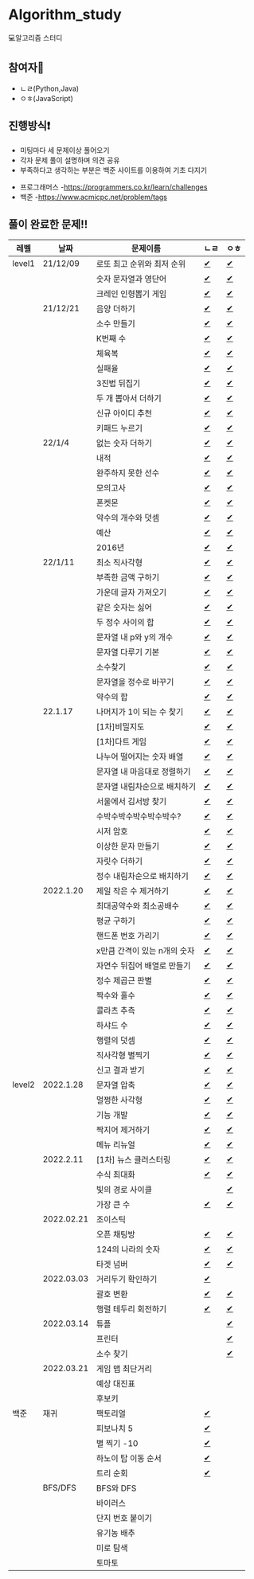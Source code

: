 # Algorithm_study
💻알고리즘 스터디

## 참여자👥
- ㄴㄹ(Python,Java)
- ㅇㅎ(JavaScript)

## 진행방식❗️
- 미팅마다 세 문제이상 풀어오기
- 각자 문제 풀이 설명하며 의견 공유
- 부족하다고 생각하는 부분은 백준 사이트를 이용하여 기초 다지기
* 프로그래머스
  -https://programmers.co.kr/learn/challenges
* 백준
  -https://www.acmicpc.net/problem/tags
  
  
## 풀이 완료한 문제‼️

|레벨|날짜|문제이름|ㄴㄹ|ㅇㅎ|
|----|---|-------|---|---|
|level1|21/12/09|로또 최고 순위와 최저 순위|[✔](https://github.com/nohnoori/Algorithm_study/blob/main/1%EC%A3%BC/%EB%A1%9C%EB%98%90%EC%9D%98%20%EC%B5%9C%EA%B3%A0%20%EC%88%9C%EC%9C%84%EC%99%80%20%EC%B5%9C%EC%A0%80%20%EC%88%9C%EC%9C%84/%E3%84%B4%E3%84%B9/lotto_python.py)|[✔](https://github.com/nohnoori/Algorithm_study/blob/main/1%EC%A3%BC/%EB%A1%9C%EB%98%90%EC%9D%98%20%EC%B5%9C%EA%B3%A0%20%EC%88%9C%EC%9C%84%EC%99%80%20%EC%B5%9C%EC%A0%80%20%EC%88%9C%EC%9C%84/%E3%85%87%E3%85%8E/lotto.js)|
|||숫자 문자열과 영단어|[✔](https://github.com/nohnoori/Algorithm_study/blob/main/1%EC%A3%BC/%EC%88%AB%EC%9E%90%20%EB%AC%B8%EC%9E%90%EC%97%B4%EA%B3%BC%20%EC%98%81%EB%8B%A8%EC%96%B4/%E3%84%B4%E3%84%B9/eng_num.py)|[✔](https://github.com/nohnoori/Algorithm_study/blob/main/1%EC%A3%BC/%EC%88%AB%EC%9E%90%20%EB%AC%B8%EC%9E%90%EC%97%B4%EA%B3%BC%20%EC%98%81%EB%8B%A8%EC%96%B4/%E3%85%87%E3%85%8E/eng_num.js)|
|||크레인 인형뽑기 게임|[✔](https://github.com/nohnoori/Algorithm_study/blob/main/1%EC%A3%BC/%ED%81%AC%EB%A0%88%EC%9D%B8%20%EC%9D%B8%ED%98%95%EB%BD%91%EA%B8%B0%20%EA%B2%8C%EC%9E%84/%E3%84%B4%E3%84%B9/crane_python.py)|[✔](https://github.com/nohnoori/Algorithm_study/blob/main/1%EC%A3%BC/%ED%81%AC%EB%A0%88%EC%9D%B8%20%EC%9D%B8%ED%98%95%EB%BD%91%EA%B8%B0%20%EA%B2%8C%EC%9E%84/%E3%85%87%E3%85%8E/crane.js)|
||21/12/21|음양 더하기|[✔](https://github.com/nohnoori/Algorithm_study/blob/main/2%EC%A3%BC/%EC%9D%8C%EC%96%91%20%EB%8D%94%ED%95%98%EA%B8%B0/%E3%84%B4%E3%84%B9/absolutes_python.py)|[✔](https://github.com/nohnoori/Algorithm_study/blob/main/2%EC%A3%BC/%EC%9D%8C%EC%96%91%20%EB%8D%94%ED%95%98%EA%B8%B0/%E3%85%87%E3%85%8E/absolutes.js)|
|||소수 만들기|[✔](https://github.com/nohnoori/Algorithm_study/blob/main/2%EC%A3%BC/%EC%86%8C%EC%88%98%20%EB%A7%8C%EB%93%A4%EA%B8%B0/%E3%84%B4%E3%84%B9/prime_python.py)|[✔](https://github.com/nohnoori/Algorithm_study/blob/main/2%EC%A3%BC/%EC%86%8C%EC%88%98%20%EB%A7%8C%EB%93%A4%EA%B8%B0/%E3%85%87%E3%85%8E/makePrime.js)|
|||K번째 수|[✔](https://github.com/nohnoori/Algorithm_study/blob/main/2%EC%A3%BC/K%EB%B2%88%EC%A7%B8%20%EC%88%98/%E3%84%B4%E3%84%B9/knum_python.py)|[✔](https://github.com/nohnoori/Algorithm_study/blob/main/2%EC%A3%BC/K%EB%B2%88%EC%A7%B8%20%EC%88%98/%E3%85%87%E3%85%8E/kstNum.js)|
|||체육복|[✔](https://github.com/nohnoori/Algorithm_study/blob/main/2%EC%A3%BC/%EC%B2%B4%EC%9C%A1%EB%B3%B5/%E3%84%B4%E3%84%B9/gymsuit_python.py)|[✔](https://github.com/nohnoori/Algorithm_study/blob/main/2%EC%A3%BC/%EC%B2%B4%EC%9C%A1%EB%B3%B5/%E3%85%87%E3%85%8E/gymSuit.js)|
|||실패율|[✔](https://github.com/nohnoori/Algorithm_study/blob/main/2%EC%A3%BC/%EC%8B%A4%ED%8C%A8%EC%9C%A8/%E3%84%B4%E3%84%B9/ratefail_python.py)|[✔](https://github.com/nohnoori/Algorithm_study/blob/main/2%EC%A3%BC/%EC%8B%A4%ED%8C%A8%EC%9C%A8/%E3%85%87%E3%85%8E/failureRate.js)|
|||3진법 뒤집기|[✔](https://github.com/nohnoori/Algorithm_study/blob/main/2%EC%A3%BC/3%EC%A7%84%EB%B2%95%20%EB%92%A4%EC%A7%91%EA%B8%B0/%E3%84%B4%E3%84%B9/ndiv_python.py)|[✔](https://github.com/nohnoori/Algorithm_study/blob/main/2%EC%A3%BC/3%EC%A7%84%EB%B2%95%20%EB%92%A4%EC%A7%91%EA%B8%B0/%E3%85%87%E3%85%8E/ternary.js)|
|||두 개 뽑아서 더하기|[✔](https://github.com/nohnoori/Algorithm_study/blob/main/2%EC%A3%BC/%EB%91%90%20%EA%B0%9C%20%EB%BD%91%EC%95%84%EC%84%9C%20%EB%8D%94%ED%95%98%EA%B8%B0/%E3%84%B4%E3%84%B9/comb_python.py)|[✔](https://github.com/nohnoori/Algorithm_study/blob/main/2%EC%A3%BC/%EB%91%90%20%EA%B0%9C%20%EB%BD%91%EC%95%84%EC%84%9C%20%EB%8D%94%ED%95%98%EA%B8%B0/%E3%85%87%E3%85%8E/get2Num.js)|
|||신규 아이디 추천|[✔](https://github.com/nohnoori/Algorithm_study/blob/main/2%EC%A3%BC/%EC%8B%A0%EA%B7%9C%20%EC%95%84%EC%9D%B4%EB%94%94%20%EC%B6%94%EC%B2%9C/%E3%84%B4%E3%84%B9/newid_python.py)|[✔](https://github.com/nohnoori/Algorithm_study/blob/main/2%EC%A3%BC/%EC%8B%A0%EA%B7%9C%20%EC%95%84%EC%9D%B4%EB%94%94%20%EC%B6%94%EC%B2%9C/%E3%85%87%E3%85%8E/newId.js)|
|||키패드 누르기|[✔](https://github.com/nohnoori/Algorithm_study/blob/main/2%EC%A3%BC/%ED%82%A4%ED%8C%A8%EB%93%9C%20%EB%88%84%EB%A5%B4%EA%B8%B0/%E3%84%B4%E3%84%B9/keypad_python.py)|[✔](https://github.com/nohnoori/Algorithm_study/blob/main/2%EC%A3%BC/%ED%82%A4%ED%8C%A8%EB%93%9C%20%EB%88%84%EB%A5%B4%EA%B8%B0/%E3%85%87%E3%85%8E/pressKeypad.js)|
||22/1/4|없는 숫자 더하기|[✔](https://github.com/nohnoori/Algorithm_study/blob/main/3%EC%A3%BC/%EC%97%86%EB%8A%94%20%EC%88%AB%EC%9E%90%20%EB%8D%94%ED%95%98%EA%B8%B0/%E3%84%B4%E3%84%B9/add_num_python.py)|[✔](https://github.com/nohnoori/Algorithm_study/blob/main/3%EC%A3%BC/%EC%97%86%EB%8A%94%20%EC%88%AB%EC%9E%90%20%EB%8D%94%ED%95%98%EA%B8%B0/%E3%85%87%E3%85%8E/add_num.js)|
|||내적|[✔](https://github.com/nohnoori/Algorithm_study/blob/main/3%EC%A3%BC/%EB%82%B4%EC%A0%81/%E3%84%B4%E3%84%B9/product_python.py)|[✔](https://github.com/nohnoori/Algorithm_study/blob/main/3%EC%A3%BC/%EB%82%B4%EC%A0%81/%E3%85%87%E3%85%8E/product.js)|
|||완주하지 못한 선수|[✔](https://github.com/nohnoori/Algorithm_study/blob/main/3%EC%A3%BC/%EC%99%84%EC%A3%BC%ED%95%98%EC%A7%80%20%EB%AA%BB%ED%95%9C%20%EC%84%A0%EC%88%98/%E3%84%B4%E3%84%B9/marathon_python.py)|[✔](https://github.com/nohnoori/Algorithm_study/blob/main/3%EC%A3%BC/%EC%99%84%EC%A3%BC%ED%95%98%EC%A7%80%20%EB%AA%BB%ED%95%9C%20%EC%84%A0%EC%88%98/%E3%85%87%E3%85%8E/marathon.js)|
|||모의고사|[✔](https://github.com/nohnoori/Algorithm_study/blob/main/3%EC%A3%BC/%EB%AA%A8%EC%9D%98%EA%B3%A0%EC%82%AC/%E3%84%B4%E3%84%B9/test_python.py)|[✔](https://github.com/nohnoori/Algorithm_study/blob/main/3%EC%A3%BC/%EB%AA%A8%EC%9D%98%EA%B3%A0%EC%82%AC/%E3%85%87%E3%85%8E/test.js)|
|||폰켓몬|[✔](https://github.com/nohnoori/Algorithm_study/blob/main/3%EC%A3%BC/%ED%8F%B0%EC%BC%93%EB%AA%AC/%E3%84%B4%E3%84%B9/pon_python.py)|[✔](https://github.com/nohnoori/Algorithm_study/blob/main/3%EC%A3%BC/%ED%8F%B0%EC%BC%93%EB%AA%AC/%E3%85%87%E3%85%8E/ponket.js)|
|||약수의 개수와 덧셈|[✔](https://github.com/nohnoori/Algorithm_study/blob/main/3%EC%A3%BC/%EC%95%BD%EC%88%98%EC%9D%98%20%EA%B0%9C%EC%88%98%EC%99%80%20%EB%8D%A7%EC%85%88/%E3%84%B4%E3%84%B9/divisor_python.py)|[✔](https://github.com/nohnoori/Algorithm_study/blob/main/3%EC%A3%BC/%EC%95%BD%EC%88%98%EC%9D%98%20%EA%B0%9C%EC%88%98%EC%99%80%20%EB%8D%A7%EC%85%88/%E3%85%87%E3%85%8E/divisor.js)|
|||예산|[✔](https://github.com/nohnoori/Algorithm_study/blob/main/3%EC%A3%BC/%EC%98%88%EC%82%B0/%E3%84%B4%E3%84%B9/budget_python.py)|[✔](https://github.com/nohnoori/Algorithm_study/blob/main/3%EC%A3%BC/%EC%98%88%EC%82%B0/%E3%85%87%E3%85%8E/budget.js)|
|||2016년|[✔](https://github.com/nohnoori/Algorithm_study/blob/main/3%EC%A3%BC/2016%EB%85%84/%E3%84%B4%E3%84%B9/2016_python.py)|[✔](https://github.com/nohnoori/Algorithm_study/blob/main/3%EC%A3%BC/2016%EB%85%84/%E3%85%87%E3%85%8E/2016.js)|
||22/1/11|최소 직사각형|[✔](https://github.com/nohnoori/Algorithm_study/blob/main/4%EC%A3%BC/%EC%B5%9C%EC%86%8C%EC%A7%81%EC%82%AC%EA%B0%81%ED%98%95/%E3%84%B4%E3%84%B9/min_sq_python.py)|[✔](https://github.com/nohnoori/Algorithm_study/blob/main/4%EC%A3%BC/%EC%B5%9C%EC%86%8C%EC%A7%81%EC%82%AC%EA%B0%81%ED%98%95/%E3%85%87%E3%85%8E/minSquare.js)|
|||부족한 금액 구하기|[✔](https://github.com/nohnoori/Algorithm_study/blob/main/4%EC%A3%BC/%EB%B6%80%EC%A1%B1%ED%95%9C%20%EA%B8%88%EC%95%A1%20%EA%B3%84%EC%82%B0%ED%95%98%EA%B8%B0/%E3%84%B4%E3%84%B9/needmoney_python.py)|[✔](https://github.com/nohnoori/Algorithm_study/blob/main/4%EC%A3%BC/%EB%B6%80%EC%A1%B1%ED%95%9C%20%EA%B8%88%EC%95%A1%20%EA%B3%84%EC%82%B0%ED%95%98%EA%B8%B0/%E3%85%87%E3%85%8E/money.js)|
|||가운데 글자 가져오기|[✔](https://github.com/nohnoori/Algorithm_study/blob/main/4%EC%A3%BC/%EA%B0%80%EC%9A%B4%EB%8D%B0%20%EA%B8%80%EC%9E%90%20%EA%B0%80%EC%A0%B8%EC%98%A4%EA%B8%B0/%E3%84%B4%E3%84%B9/middle_python.py)|[✔](https://github.com/nohnoori/Algorithm_study/blob/main/4%EC%A3%BC/%EA%B0%80%EC%9A%B4%EB%8D%B0%20%EA%B8%80%EC%9E%90%20%EA%B0%80%EC%A0%B8%EC%98%A4%EA%B8%B0/%E3%85%87%E3%85%8E/middleStr.js)|
|||같은 숫자는 싫어|[✔](https://github.com/nohnoori/Algorithm_study/blob/main/4%EC%A3%BC/%EA%B0%99%EC%9D%80%20%EC%88%AB%EC%9E%90%EB%8A%94%20%EC%8B%AB%EC%96%B4/%E3%84%B4%E3%84%B9/diffnum_python.py)|[✔](https://github.com/nohnoori/Algorithm_study/blob/main/4%EC%A3%BC/%EA%B0%99%EC%9D%80%20%EC%88%AB%EC%9E%90%EB%8A%94%20%EC%8B%AB%EC%96%B4/%E3%85%87%E3%85%8E/i_hate_same_num.js)|
|||두 정수 사이의 합|[✔](https://github.com/nohnoori/Algorithm_study/blob/main/4%EC%A3%BC/%EB%91%90%20%EC%A0%95%EC%88%98%20%EC%82%AC%EC%9D%B4%EC%9D%98%20%ED%95%A9/%E3%84%B4%E3%84%B9/btwsum_python.py)|[✔](https://github.com/nohnoori/Algorithm_study/blob/main/4%EC%A3%BC/%EB%91%90%20%EC%A0%95%EC%88%98%20%EC%82%AC%EC%9D%B4%EC%9D%98%20%ED%95%A9/%E3%85%87%E3%85%8E/btwsum.js)|
|||문자열 내 p와 y의 개수|[✔](https://github.com/nohnoori/Algorithm_study/blob/main/4%EC%A3%BC/%EB%AC%B8%EC%9E%90%EC%97%B4%20%EB%82%B4%20p%EC%99%80%20y%EC%9D%98%20%EA%B0%9C%EC%88%98/%E3%84%B4%E3%84%B9/pNy_python.py)|[✔](https://github.com/nohnoori/Algorithm_study/blob/main/4%EC%A3%BC/%EB%AC%B8%EC%9E%90%EC%97%B4%20%EB%82%B4%20p%EC%99%80%20y%EC%9D%98%20%EA%B0%9C%EC%88%98/%E3%85%87%E3%85%8E/cntPnY.js)|
|||문자열 다루기 기본|[✔](https://github.com/nohnoori/Algorithm_study/blob/main/4%EC%A3%BC/%EB%AC%B8%EC%9E%90%EC%97%B4%20%EB%8B%A4%EB%A3%A8%EA%B8%B0%20%EA%B8%B0%EB%B3%B8/%E3%84%B4%E3%84%B9/string_python.py)|[✔](https://github.com/nohnoori/Algorithm_study/blob/main/4%EC%A3%BC/%EB%AC%B8%EC%9E%90%EC%97%B4%20%EB%8B%A4%EB%A3%A8%EA%B8%B0%20%EA%B8%B0%EB%B3%B8/%E3%85%87%E3%85%8E/basicStr.js)|
|||소수찾기|[✔](https://github.com/nohnoori/Algorithm_study/blob/main/4%EC%A3%BC/%EC%86%8C%EC%88%98%20%EC%B0%BE%EA%B8%B0/%E3%84%B4%E3%84%B9/primeNum_python.py)|[✔](https://github.com/nohnoori/Algorithm_study/blob/main/4%EC%A3%BC/%EC%86%8C%EC%88%98%20%EC%B0%BE%EA%B8%B0/%E3%85%87%E3%85%8E/findPrime.js)|
|||문자열을 정수로 바꾸기|[✔](https://github.com/nohnoori/Algorithm_study/blob/main/4%EC%A3%BC/%EB%AC%B8%EC%9E%90%EC%97%B4%EC%9D%84%20%EC%A0%95%EC%88%98%EB%A1%9C%20%EB%B0%94%EA%BE%B8%EA%B8%B0/%E3%84%B4%E3%84%B9/strtoint_python.py)|[✔](https://github.com/nohnoori/Algorithm_study/blob/main/4%EC%A3%BC/%EB%AC%B8%EC%9E%90%EC%97%B4%EC%9D%84%20%EC%A0%95%EC%88%98%EB%A1%9C%20%EB%B0%94%EA%BE%B8%EA%B8%B0/%E3%85%87%E3%85%8E/changeStr.js)|
|||약수의 합|[✔](https://github.com/nohnoori/Algorithm_study/blob/main/4%EC%A3%BC/%EC%95%BD%EC%88%98%EC%9D%98%20%ED%95%A9/%E3%84%B4%E3%84%B9/sumprime_python.py)|[✔](https://github.com/nohnoori/Algorithm_study/blob/main/4%EC%A3%BC/%EC%95%BD%EC%88%98%EC%9D%98%20%ED%95%A9/%E3%85%87%E3%85%8E/sumDivisor.js)|
||22.1.17|나머지가 1이 되는 수 찾기|[✔](https://github.com/nohnoori/Algorithm_study/blob/main/5주/나머지가%201이%20되는%20수%20찾기/ㄴㄹ/rem1_python.py)|[✔](https://github.com/nohnoori/Algorithm_study/blob/main/5%EC%A3%BC/%EB%82%98%EB%A8%B8%EC%A7%80%EA%B0%80%201%EC%9D%B4%20%EB%90%98%EB%8A%94%20%EC%88%98%20%EC%B0%BE%EA%B8%B0/%E3%85%87%E3%85%8E/remainer.js)|
|||\[1차]비밀지도|[✔](https://github.com/nohnoori/Algorithm_study/blob/main/5주/%5B1차%5D%20비밀지도/ㄴㄹ/secretmap_python.py)|[✔](https://github.com/nohnoori/Algorithm_study/blob/main/5%EC%A3%BC/%5B1%EC%B0%A8%5D%20%EB%B9%84%EB%B0%80%EC%A7%80%EB%8F%84/%E3%85%87%E3%85%8E/hiddenMap.js)|
|||\[1차]다트 게임|[✔](https://github.com/nohnoori/Algorithm_study/blob/main/5주/%5B1차%5D%20다트%20게임/ㄴㄹ/dart_python.py)|[✔](https://github.com/nohnoori/Algorithm_study/blob/main/5%EC%A3%BC/%5B1%EC%B0%A8%5D%20%EB%8B%A4%ED%8A%B8%20%EA%B2%8C%EC%9E%84/%E3%85%87%E3%85%8E/dartGame.js)|
|||나누어 떨어지는 숫자 배열|[✔](https://github.com/nohnoori/Algorithm_study/blob/main/5주/나누어%20떨어지는%20숫자%20배열/ㄴㄹ/divarr_python.py)|[✔](https://github.com/nohnoori/Algorithm_study/blob/main/5%EC%A3%BC/%EB%82%98%EB%88%84%EC%96%B4%20%EB%96%A8%EC%96%B4%EC%A7%80%EB%8A%94%20%EC%88%AB%EC%9E%90%20%EB%B0%B0%EC%97%B4/%E3%85%87%E3%85%8E/numArr.js)|
|||문자열 내 마음대로 정렬하기|[✔](https://github.com/nohnoori/Algorithm_study/blob/main/5주/문자열%20내%20마음대로%20정렬하기/ㄴㄹ/randomsort_python.py)|[✔](https://github.com/nohnoori/Algorithm_study/blob/main/5%EC%A3%BC/%EB%AC%B8%EC%9E%90%EC%97%B4%20%EB%82%B4%20%EB%A7%88%EC%9D%8C%EB%8C%80%EB%A1%9C%20%EC%A0%95%EB%A0%AC%ED%95%98%EA%B8%B0/%E3%85%87%E3%85%8E/sorting_whatever.js)|
|||문자열 내림차순으로 배치하기|[✔](https://github.com/nohnoori/Algorithm_study/blob/main/5주/문자열%20내림차순으로%20배치하기/ㄴㄹ/revsort_python.py)|[✔](https://github.com/nohnoori/Algorithm_study/blob/main/5%EC%A3%BC/%EB%AC%B8%EC%9E%90%EC%97%B4%20%EB%82%B4%EB%A6%BC%EC%B0%A8%EC%88%9C%EC%9C%BC%EB%A1%9C%20%EB%B0%B0%EC%B9%98%ED%95%98%EA%B8%B0/%E3%85%87%E3%85%8E/desc.js)|
|||서울에서 김서방 찾기|[✔](https://github.com/nohnoori/Algorithm_study/blob/main/5주/서울에서%20김서방%20찾기/ㄴㄹ/kiminseoul_python.py)|[✔](https://github.com/nohnoori/Algorithm_study/blob/main/5%EC%A3%BC/%EC%84%9C%EC%9A%B8%EC%97%90%EC%84%9C%20%EA%B9%80%EC%84%9C%EB%B0%A9%20%EC%B0%BE%EA%B8%B0/%E3%85%87%E3%85%8E/kimMan.js)|
|||수박수박수박수박수박수?|[✔](https://github.com/nohnoori/Algorithm_study/blob/main/5주/수박수박수박수박수박수/ㄴㄹ/melonclap_python.py)|[✔](https://github.com/nohnoori/Algorithm_study/blob/main/5%EC%A3%BC/%EC%88%98%EB%B0%95%EC%88%98%EB%B0%95%EC%88%98%EB%B0%95%EC%88%98%EB%B0%95%EC%88%98%EB%B0%95%EC%88%98/%E3%85%87%E3%85%8E/watermelon.js)|
|||시저 암호|[✔](https://github.com/nohnoori/Algorithm_study/blob/main/5주/시저%20암호/ㄴㄹ/secretcode_python.py)|[✔](https://github.com/nohnoori/Algorithm_study/blob/main/5%EC%A3%BC/%EC%8B%9C%EC%A0%80%20%EC%95%94%ED%98%B8/%E3%85%87%E3%85%8E/passwd.js)|
|||이상한 문자 만들기|[✔](https://github.com/nohnoori/Algorithm_study/blob/main/5주/이상한%20문자%20만들기/ㄴㄹ/weirdword_python.py)|[✔](https://github.com/nohnoori/Algorithm_study/blob/main/5%EC%A3%BC/%EC%9D%B4%EC%83%81%ED%95%9C%20%EB%AC%B8%EC%9E%90%20%EB%A7%8C%EB%93%A4%EA%B8%B0/%E3%85%87%E3%85%8E/weirdStr.js)|
|||자릿수 더하기|[✔](https://github.com/nohnoori/Algorithm_study/blob/main/5주/자릿수%20더하기/ㄴㄹ/sumnum_python.py)|[✔](https://github.com/nohnoori/Algorithm_study/blob/main/5%EC%A3%BC/%EC%9E%90%EB%A6%BF%EC%88%98%20%EB%8D%94%ED%95%98%EA%B8%B0/%E3%85%87%E3%85%8E/digitSum.js)|
|||정수 내림차순으로 배치하기|[✔](https://github.com/nohnoori/Algorithm_study/blob/main/5주/정수%20내림차순으로%20배치하기/ㄴㄹ/sortrev_python.py)|[✔](https://github.com/nohnoori/Algorithm_study/blob/main/5%EC%A3%BC/%EC%A0%95%EC%88%98%20%EB%82%B4%EB%A6%BC%EC%B0%A8%EC%88%9C%EC%9C%BC%EB%A1%9C%20%EB%B0%B0%EC%B9%98%ED%95%98%EA%B8%B0/%E3%85%87%E3%85%8E/numDesc.js)|
||2022.1.20|제일 작은 수 제거하기|[✔](https://github.com/nohnoori/Algorithm_study/blob/main/6주/제일%20작은%20수%20제거하기/ㄴㄹ/minrem_python.py)|[✔](https://github.com/mauv2sky/Algorithm_study/blob/main/6%EC%A3%BC/%EC%A0%9C%EC%9D%BC%20%EC%9E%91%EC%9D%80%20%EC%88%98%20%EC%A0%9C%EA%B1%B0%ED%95%98%EA%B8%B0/%E3%85%87%E3%85%8E/removeMinst.js)|
|||최대공약수와 최소공배수|[✔](https://github.com/nohnoori/Algorithm_study/blob/main/6주/최대공약수와%20최소공배수/ㄴㄹ/lcmgcd_python.py)|[✔](https://github.com/mauv2sky/Algorithm_study/blob/main/6%EC%A3%BC/%EC%B5%9C%EB%8C%80%EA%B3%B5%EC%95%BD%EC%88%98%EC%99%80%20%EC%B5%9C%EC%86%8C%EA%B3%B5%EB%B0%B0%EC%88%98/%E3%85%87%E3%85%8E/gcd_lcm.js)|
|||평균 구하기|[✔](https://github.com/nohnoori/Algorithm_study/blob/main/6주/평균%20구하기/ㄴㄹ/avg_python.py)|[✔](https://github.com/nohnoori/Algorithm_study/blob/main/6%EC%A3%BC/%ED%8F%89%EA%B7%A0%20%EA%B5%AC%ED%95%98%EA%B8%B0/%E3%85%87%E3%85%8E/getAvg.js)|
|||핸드폰 번호 가리기|[✔](https://github.com/nohnoori/Algorithm_study/blob/main/6주/핸드폰%20번호%20가리기/ㄴㄹ/hidephone_python.py)|[✔](https://github.com/nohnoori/Algorithm_study/blob/main/6%EC%A3%BC/%ED%95%B8%EB%93%9C%ED%8F%B0%20%EB%B2%88%ED%98%B8%20%EA%B0%80%EB%A6%AC%EA%B8%B0/%E3%85%87%E3%85%8E/blind_phone_num.js)|
|||x만큼 간격이 있는 n개의 숫자|[✔](https://github.com/nohnoori/Algorithm_study/blob/main/6주/x만큼%20간격이%20있는%20n개의%20숫자/ㄴㄹ/geometric_python.py)|[✔](https://github.com/nohnoori/Algorithm_study/blob/main/6%EC%A3%BC/x%EB%A7%8C%ED%81%BC%20%EA%B0%84%EA%B2%A9%EC%9D%B4%20%EC%9E%88%EB%8A%94%20n%EA%B0%9C%EC%9D%98%20%EC%88%AB%EC%9E%90/%E3%85%87%E3%85%8E/x_n_num.js)|
|||자연수 뒤집어 배열로 만들기|[✔](https://github.com/nohnoori/Algorithm_study/blob/main/6주/자연수%20뒤집어%20배열로%20만들기/ㄴㄹ/numreverse_python.py)|[✔](https://github.com/nohnoori/Algorithm_study/blob/main/6%EC%A3%BC/%EC%9E%90%EC%97%B0%EC%88%98%20%EB%92%A4%EC%A7%91%EC%96%B4%20%EB%B0%B0%EC%97%B4%EB%A1%9C%20%EB%A7%8C%EB%93%A4%EA%B8%B0/%E3%85%87%E3%85%8E/reverseArr.js)|
|||정수 제곱근 판별|[✔](https://github.com/nohnoori/Algorithm_study/blob/main/6주/정수%20제곱근%20판별/ㄴㄹ/sqrt_python.py)|[✔](https://github.com/nohnoori/Algorithm_study/blob/main/6%EC%A3%BC/%EC%A0%95%EC%88%98%20%EC%A0%9C%EA%B3%B1%EA%B7%BC%20%ED%8C%90%EB%B3%84/%E3%85%87%E3%85%8E/check_int_sqrt.js)|
|||짝수와 홀수|[✔](https://github.com/nohnoori/Algorithm_study/blob/main/6주/짝수와%20홀수/ㄴㄹ/oddeven_python.py)|[✔](https://github.com/nohnoori/Algorithm_study/blob/main/6%EC%A3%BC/%EC%A7%9D%EC%88%98%EC%99%80%20%ED%99%80%EC%88%98/%E3%85%87%E3%85%8E/even_odd.js)|
|||콜라츠 추측|[✔](https://github.com/nohnoori/Algorithm_study/blob/main/6주/콜라츠%20추측/ㄴㄹ/collatz_python.py)|[✔](https://github.com/nohnoori/Algorithm_study/blob/main/6%EC%A3%BC/%EC%BD%9C%EB%9D%BC%EC%B8%A0%20%EC%B6%94%EC%B8%A1/%E3%85%87%E3%85%8E/colatz.js)|
|||하샤드 수|[✔](https://github.com/nohnoori/Algorithm_study/blob/main/6주/하샤드%20수/ㄴㄹ/harshad_python.py)|[✔](https://github.com/nohnoori/Algorithm_study/blob/main/6%EC%A3%BC/%ED%95%98%EC%83%A4%EB%93%9C%20%EC%88%98/%E3%85%87%E3%85%8E/harshad_num.js)|
|||행렬의 덧셈|[✔](https://github.com/nohnoori/Algorithm_study/blob/main/6주/행렬의%20덧셈/ㄴㄹ/matrixadd_python.py)|[✔](https://github.com/nohnoori/Algorithm_study/blob/main/6%EC%A3%BC/%ED%96%89%EB%A0%AC%EC%9D%98%20%EB%8D%A7%EC%85%88/%E3%85%87%E3%85%8E/matrixSum.js)|
|||직사각형 별찍기|[✔](https://github.com/nohnoori/Algorithm_study/blob/main/6주/직사각형%20별찍기/ㄴㄹ/squarestar_python.py)|[✔](https://github.com/nohnoori/Algorithm_study/blob/main/6%EC%A3%BC/%EC%A7%81%EC%82%AC%EA%B0%81%ED%98%95%20%EB%B3%84%EC%B0%8D%EA%B8%B0/%E3%85%87%E3%85%8E/rectangle_stars.js)|
|||신고 결과 받기|[✔](https://github.com/nohnoori/Algorithm_study/blob/main/6주/신고%20결과%20받기/ㄴㄹ/report_python.py)|[✔](https://github.com/nohnoori/Algorithm_study/blob/main/6%EC%A3%BC/%EC%8B%A0%EA%B3%A0%20%EA%B2%B0%EA%B3%BC%20%EB%B0%9B%EA%B8%B0/%E3%85%87%E3%85%8E/report.js)|
|level2|2022.1.28|문자열 압축|[✔](https://github.com/nohnoori/Algorithm_study/blob/main/7주/문자열%20압축/ㄴㄹ/string_zip.py)|[✔](https://github.com/nohnoori/Algorithm_study/blob/main/7%EC%A3%BC/%EB%AC%B8%EC%9E%90%EC%97%B4%20%EC%95%95%EC%B6%95/%E3%85%87%E3%85%8E/str_pressure.js)|
|||멀쩡한 사각형|[✔](https://github.com/nohnoori/Algorithm_study/blob/main/7주/멀쩡한%20사각형/ㄴㄹ/square.py)|[✔](https://github.com/nohnoori/Algorithm_study/blob/main/7%EC%A3%BC/%EB%A9%80%EC%A9%A1%ED%95%9C%20%EC%82%AC%EA%B0%81%ED%98%95/%E3%85%87%E3%85%8E/square.js)|
|||기능 개발|[✔](https://github.com/nohnoori/Algorithm_study/blob/main/7주/기능개발/ㄴㄹ/func_del.py)|[✔](https://github.com/nohnoori/Algorithm_study/blob/main/7%EC%A3%BC/%EA%B8%B0%EB%8A%A5%EA%B0%9C%EB%B0%9C/%E3%85%87%E3%85%8E/dev_func.js)|
|||짝지어 제거하기|[✔](https://github.com/nohnoori/Algorithm_study/blob/main/7주/짝지어%20제거하기/ㄴㄹ/remove_t.py)|[✔](https://github.com/nohnoori/Algorithm_study/blob/main/7%EC%A3%BC/%EC%A7%9D%EC%A7%80%EC%96%B4%20%EC%A0%9C%EA%B1%B0%ED%95%98%EA%B8%B0/%E3%85%87%E3%85%8E/remove_pair.js)|
|||메뉴 리뉴얼|[✔](https://github.com/nohnoori/Algorithm_study/blob/main/7주/메뉴%20리뉴얼/ㄴㄹ/menu_renew.py)|[✔](https://github.com/nohnoori/Algorithm_study/blob/main/7%EC%A3%BC/%EB%A9%94%EB%89%B4%20%EB%A6%AC%EB%89%B4%EC%96%BC/%E3%85%87%E3%85%8E/renewal_menu.js)|
||2022.2.11|\[1차] 뉴스 클러스터링|[✔](https://github.com/nohnoori/Algorithm_study/blob/main/8주/%5B1차%5D%20뉴스%20클러스터링/ㄴㄹ/clustering.py)|[✔](https://github.com/nohnoori/Algorithm_study/blob/main/8%EC%A3%BC/%5B1%EC%B0%A8%5D%20%EB%89%B4%EC%8A%A4%20%ED%81%B4%EB%9F%AC%EC%8A%A4%ED%84%B0%EB%A7%81/%E3%85%87%E3%85%8E/news_clustering.js)|
|||수식 최대화|[✔](https://github.com/nohnoori/Algorithm_study/blob/main/8주/수식%20최대화/ㄴㄹ/expression.py)|[✔](https://github.com/nohnoori/Algorithm_study/blob/main/8%EC%A3%BC/%EC%88%98%EC%8B%9D%20%EC%B5%9C%EB%8C%80%ED%99%94/%E3%85%87%E3%85%8E/maximize.js)|
|||빛의 경로 사이클||[✔](https://github.com/nohnoori/Algorithm_study/blob/main/8%EC%A3%BC/%EB%B9%9B%EC%9D%98%20%EA%B2%BD%EB%A1%9C%20%EC%82%AC%EC%9D%B4%ED%81%B4/%E3%85%87%E3%85%8E/light_cycle.js)|
|||가장 큰 수|[✔](https://github.com/nohnoori/Algorithm_study/blob/main/8주/가장%20큰%20수/ㄴㄹ/max_num.py)|[✔](https://github.com/nohnoori/Algorithm_study/blob/main/8%EC%A3%BC/%EA%B0%80%EC%9E%A5%20%ED%81%B0%20%EC%88%98/%E3%85%87%E3%85%8E/biggest_num.js)|
||2022.02.21|조이스틱|||
|||오픈 채팅방|[✔](https://github.com/nohnoori/Algorithm_study/blob/main/9주/오픈%20채팅방/ㄴㄹ/openkakao.py)|[✔](https://github.com/nohnoori/Algorithm_study/blob/main/9%EC%A3%BC/%EC%98%A4%ED%94%88%20%EC%B1%84%ED%8C%85%EB%B0%A9/%E3%85%87%E3%85%8E/new_chatroom.js)|
|||124의 나라의 숫자|[✔](https://github.com/nohnoori/Algorithm_study/blob/main/9주/124%20나라의%20숫자/ㄴㄹ/124_num.py)|[✔](https://github.com/nohnoori/Algorithm_study/blob/main/9%EC%A3%BC/124%20%EB%82%98%EB%9D%BC%EC%9D%98%20%EC%88%AB%EC%9E%90/%E3%85%87%E3%85%8E/124_land.js)|
|||타겟 넘버|[✔](https://github.com/nohnoori/Algorithm_study/blob/main/9주/타겟%20넘버/ㄴㄹ/target_num.py)|[✔](https://github.com/nohnoori/Algorithm_study/blob/main/9%EC%A3%BC/%ED%83%80%EA%B2%9F%20%EB%84%98%EB%B2%84/%E3%85%87%E3%85%8E/target_num.js)|
||2022.03.03|거리두기 확인하기|[✔](https://github.com/nohnoori/Algorithm_study/blob/main/10주/거리두기%20확인하기/ㄴㄹ/check_distance.py)||
|||괄호 변환|[✔](https://github.com/nohnoori/Algorithm_study/blob/main/10주/괄호%20변환/ㄴㄹ/trans_bracket.py)|[✔](https://github.com/nohnoori/Algorithm_study/blob/main/10%EC%A3%BC/%EA%B4%84%ED%98%B8%20%EB%B3%80%ED%99%98/%E3%85%87%E3%85%8E/change_bracket.js)|
|||행렬 테두리 회전하기|[✔](https://github.com/nohnoori/Algorithm_study/blob/main/10주/행렬%20테두리%20회전하기/ㄴㄹ/arr_rotate.py)|[✔](https://github.com/nohnoori/Algorithm_study/blob/main/10%EC%A3%BC/%ED%96%89%EB%A0%AC%20%ED%85%8C%EB%91%90%EB%A6%AC%20%ED%9A%8C%EC%A0%84%ED%95%98%EA%B8%B0/%E3%85%87%E3%85%8E/spin_matrix.js)|
||2022.03.14|튜플||[✔](https://github.com/nohnoori/Algorithm_study/blob/main/11%EC%A3%BC/%ED%8A%9C%ED%94%8C/%E3%85%87%E3%85%8E/tuple.js)|
|||프린터||[✔](https://github.com/nohnoori/Algorithm_study/blob/main/11%EC%A3%BC/%ED%94%84%EB%A6%B0%ED%84%B0/%E3%85%87%E3%85%8E/printer.js)|
|||소수 찾기||[✔](https://github.com/nohnoori/Algorithm_study/blob/main/11%EC%A3%BC/%EC%86%8C%EC%88%98%20%EC%B0%BE%EA%B8%B0/%E3%85%87%E3%85%8E/find_prime.js)|
||2022.03.21|게임 맵 최단거리|||
|||예상 대진표|||
|||후보키|||
백준|재귀|팩토리얼|[✔](https://github.com/nohnoori/Algorithm_study/blob/main/백준/재귀/팩토리얼/ㄴㄹ/factorial.py)||
|||피보나치 5|[✔](https://github.com/nohnoori/Algorithm_study/blob/main/백준/재귀/피보나치%20수%205/ㄴㄹ/fibo.py)||
|||별 찍기 -10|[✔](https://github.com/nohnoori/Algorithm_study/blob/main/백준/재귀/별%20찍기%20-10/ㄴㄹ/start.py)||
|||하노이 탑 이동 순서|[✔](https://github.com/nohnoori/Algorithm_study/blob/main/백준/재귀/하노이%20탑%20이동%20순서/ㄴㄹ/hanoi.py)||
|||트리 순회|[✔](https://github.com/nohnoori/Algorithm_study/blob/main/백준/재귀/트리%20순회/ㄴㄹ/tree.py)||
||BFS/DFS|BFS와 DFS|||
|||바이러스|||
|||단지 번호 붙이기|||
|||유기농 배추|||
|||미로 탐색|||
|||토마토|||
